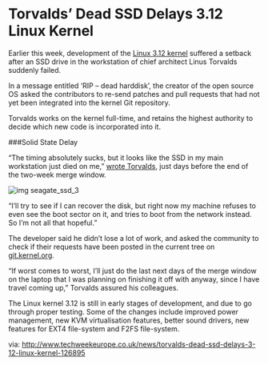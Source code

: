 Torvalds’ Dead SSD Delays 3.12 Linux Kernel
===========================================

Earlier this week, development of the [Linux 3.12 kernel][1] suffered a setback after an SSD drive in the workstation of chief architect Linus Torvalds suddenly failed.

In a message entitled ‘RIP – dead harddisk’, the creator of the open source OS asked the contributors to re-send patches and pull requests that had not yet been integrated into the kernel Git repository.

Torvalds works on the kernel full-time, and retains the highest authority to decide which new code is incorporated into it.

###Solid State Delay

“The timing absolutely sucks, but it looks like the SSD in my main workstation just died on me,” [wrote Torvalds][2], just days before the end of the two-week merge window.

![img](http://www.techweekeurope.co.uk/wp-content/uploads/2013/09/seagate_ssd_3.jpg)
seagate_ssd_3

“I’ll try to see if I can recover the disk, but right now my machine refuses to even see the boot sector on it, and tries to boot from the network instead. So I’m not all that hopeful.”

The developer said he didn’t lose a lot of work, and asked the community to check if their requests have been posted in the current tree on [git.kernel.org][3].

“If worst comes to worst, I’ll just do the last next days of the merge window on the laptop that I was planning on finishing it off with anyway, since I have travel coming up,” Torvalds assured his colleagues.

The Linux kernel 3.12 is still in early stages of development, and due to go through proper testing. Some of the changes include improved power management, new KVM virtualisation features, better sound drivers, new features for EXT4 file-system and F2FS file-system.


via: http://www.techweekeurope.co.uk/news/torvalds-dead-ssd-delays-3-12-linux-kernel-126895

[1]:http://www.techweekeurope.co.uk/comment/linux-kernel-greg-kroah-hartman-124957
[2]:http://lkml.indiana.edu/hypermail/linux/kernel/1309.1/01669.html
[3]:https://git.kernel.org/cgit/


